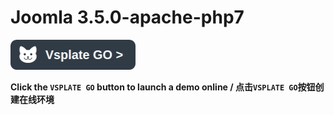# Joomla 3.5.0-apache-php7

<a href="https://www.vsplate.com/?docker-compose=https://github.com/vsplate/dcenvs/joomla/3.5.0-apache-php7"><img alt="VSPLATE GO" src="https://raw.githubusercontent.com/vsplate/images/master/vsgo_btn.png" width="200px"></a>

**Click the `VSPLATE GO` button to launch a demo online / 点击`VSPLATE GO`按钮创建在线环境**
